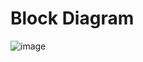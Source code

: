 # Block Diagram
![image](https://user-images.githubusercontent.com/60928280/164683163-412d5d22-0cc6-4ffe-863e-2c6fe221b1ed.png)

